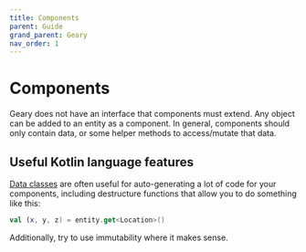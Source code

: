 ```yaml
---
title: Components 
parent: Guide 
grand_parent: Geary 
nav_order: 1
---
```


# Components

Geary does not have an interface that components must extend. Any object can be added to an entity as a component. In
general, components should only contain data, or some helper methods to access/mutate that data.

## Useful Kotlin language features

[Data classes](https://kotlinlang.org/docs/data-classes.html) are often useful for auto-generating a lot of code for
your components, including destructure functions that allow you to do something like this:

```kotlin
val (x, y, z) = entity.get<Location>()
```

Additionally, try to use immutability where it makes sense.
